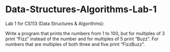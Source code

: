 # Data-Structures-Algorithms-Lab-1
Lab 1 for CS113 (Data Structures & Algorithms):

Write a program that prints the numbers from 1 to 100, but for multiples of 3 print “Fizz” instead of the number 
and for multiples of 5 print “Buzz”. For numbers that are multiples of both three and five print “FizzBuzz”.
